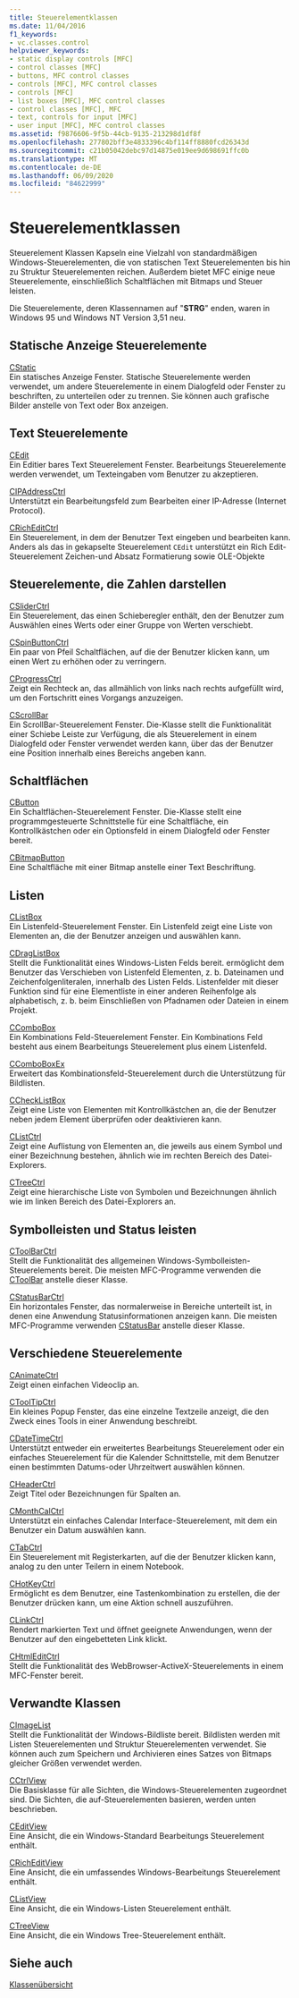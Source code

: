 ```yaml
---
title: Steuerelementklassen
ms.date: 11/04/2016
f1_keywords:
- vc.classes.control
helpviewer_keywords:
- static display controls [MFC]
- control classes [MFC]
- buttons, MFC control classes
- controls [MFC], MFC control classes
- controls [MFC]
- list boxes [MFC], MFC control classes
- control classes [MFC], MFC
- text, controls for input [MFC]
- user input [MFC], MFC control classes
ms.assetid: f9876606-9f5b-44cb-9135-213298d1df8f
ms.openlocfilehash: 277802bff3e4833396c4bf114ff8880fcd26343d
ms.sourcegitcommit: c21b05042debc97d14875e019ee9d698691ffc0b
ms.translationtype: MT
ms.contentlocale: de-DE
ms.lasthandoff: 06/09/2020
ms.locfileid: "84622999"
---
```

# <a name="control-classes"></a>Steuerelementklassen

Steuerelement Klassen Kapseln eine Vielzahl von standardmäßigen Windows-Steuerelementen, die von statischen Text Steuerelementen bis hin zu Struktur Steuerelementen reichen. Außerdem bietet MFC einige neue Steuerelemente, einschließlich Schaltflächen mit Bitmaps und Steuer leisten.

Die Steuerelemente, deren Klassennamen auf "**STRG**" enden, waren in Windows 95 und Windows NT Version 3,51 neu.

## <a name="static-display-controls"></a>Statische Anzeige Steuerelemente

[CStatic](reference/cstatic-class.md)<br/>
Ein statisches Anzeige Fenster. Statische Steuerelemente werden verwendet, um andere Steuerelemente in einem Dialogfeld oder Fenster zu beschriften, zu unterteilen oder zu trennen. Sie können auch grafische Bilder anstelle von Text oder Box anzeigen.

## <a name="text-controls"></a>Text Steuerelemente

[CEdit](reference/cedit-class.md)<br/>
Ein Editier bares Text Steuerelement Fenster. Bearbeitungs Steuerelemente werden verwendet, um Texteingaben vom Benutzer zu akzeptieren.

[CIPAddressCtrl](reference/cipaddressctrl-class.md)<br/>
Unterstützt ein Bearbeitungsfeld zum Bearbeiten einer IP-Adresse (Internet Protocol).

[CRichEditCtrl](reference/cricheditctrl-class.md)<br/>
Ein Steuerelement, in dem der Benutzer Text eingeben und bearbeiten kann. Anders als das in gekapselte Steuerelement `CEdit` unterstützt ein Rich Edit-Steuerelement Zeichen-und Absatz Formatierung sowie OLE-Objekte

## <a name="controls-that-represent-numbers"></a>Steuerelemente, die Zahlen darstellen

[CSliderCtrl](reference/csliderctrl-class.md)<br/>
Ein Steuerelement, das einen Schieberegler enthält, den der Benutzer zum Auswählen eines Werts oder einer Gruppe von Werten verschiebt.

[CSpinButtonCtrl](reference/cspinbuttonctrl-class.md)<br/>
Ein paar von Pfeil Schaltflächen, auf die der Benutzer klicken kann, um einen Wert zu erhöhen oder zu verringern.

[CProgressCtrl](reference/cprogressctrl-class.md)<br/>
Zeigt ein Rechteck an, das allmählich von links nach rechts aufgefüllt wird, um den Fortschritt eines Vorgangs anzuzeigen.

[CScrollBar](reference/cscrollbar-class.md)<br/>
Ein ScrollBar-Steuerelement Fenster. Die-Klasse stellt die Funktionalität einer Schiebe Leiste zur Verfügung, die als Steuerelement in einem Dialogfeld oder Fenster verwendet werden kann, über das der Benutzer eine Position innerhalb eines Bereichs angeben kann.

## <a name="buttons"></a>Schaltflächen

[CButton](reference/cbutton-class.md)<br/>
Ein Schaltflächen-Steuerelement Fenster. Die-Klasse stellt eine programmgesteuerte Schnittstelle für eine Schaltfläche, ein Kontrollkästchen oder ein Optionsfeld in einem Dialogfeld oder Fenster bereit.

[CBitmapButton](reference/cbitmapbutton-class.md)<br/>
Eine Schaltfläche mit einer Bitmap anstelle einer Text Beschriftung.

## <a name="lists"></a>Listen

[CListBox](reference/clistbox-class.md)<br/>
Ein Listenfeld-Steuerelement Fenster. Ein Listenfeld zeigt eine Liste von Elementen an, die der Benutzer anzeigen und auswählen kann.

[CDragListBox](reference/cdraglistbox-class.md)<br/>
Stellt die Funktionalität eines Windows-Listen Felds bereit. ermöglicht dem Benutzer das Verschieben von Listenfeld Elementen, z. b. Dateinamen und Zeichenfolgenliteralen, innerhalb des Listen Felds. Listenfelder mit dieser Funktion sind für eine Elementliste in einer anderen Reihenfolge als alphabetisch, z. b. beim Einschließen von Pfadnamen oder Dateien in einem Projekt.

[CComboBox](reference/ccombobox-class.md)<br/>
Ein Kombinations Feld-Steuerelement Fenster. Ein Kombinations Feld besteht aus einem Bearbeitungs Steuerelement plus einem Listenfeld.

[CComboBoxEx](reference/ccomboboxex-class.md)<br/>
Erweitert das Kombinationsfeld-Steuerelement durch die Unterstützung für Bildlisten.

[CCheckListBox](reference/cchecklistbox-class.md)<br/>
Zeigt eine Liste von Elementen mit Kontrollkästchen an, die der Benutzer neben jedem Element überprüfen oder deaktivieren kann.

[CListCtrl](reference/clistctrl-class.md)<br/>
Zeigt eine Auflistung von Elementen an, die jeweils aus einem Symbol und einer Bezeichnung bestehen, ähnlich wie im rechten Bereich des Datei-Explorers.

[CTreeCtrl](reference/ctreectrl-class.md)<br/>
Zeigt eine hierarchische Liste von Symbolen und Bezeichnungen ähnlich wie im linken Bereich des Datei-Explorers an.

## <a name="toolbars-and-status-bars"></a>Symbolleisten und Status leisten

[CToolBarCtrl](reference/ctoolbarctrl-class.md)<br/>
Stellt die Funktionalität des allgemeinen Windows-Symbolleisten-Steuerelements bereit. Die meisten MFC-Programme verwenden die [CToolBar](reference/ctoolbar-class.md) anstelle dieser Klasse.

[CStatusBarCtrl](reference/cstatusbarctrl-class.md)<br/>
Ein horizontales Fenster, das normalerweise in Bereiche unterteilt ist, in denen eine Anwendung Statusinformationen anzeigen kann. Die meisten MFC-Programme verwenden [CStatusBar](reference/cstatusbar-class.md) anstelle dieser Klasse.

## <a name="miscellaneous-controls"></a>Verschiedene Steuerelemente

[CAnimateCtrl](reference/canimatectrl-class.md)<br/>
Zeigt einen einfachen Videoclip an.

[CToolTipCtrl](reference/ctooltipctrl-class.md)<br/>
Ein kleines Popup Fenster, das eine einzelne Textzeile anzeigt, die den Zweck eines Tools in einer Anwendung beschreibt.

[CDateTimeCtrl](reference/cdatetimectrl-class.md)<br/>
Unterstützt entweder ein erweitertes Bearbeitungs Steuerelement oder ein einfaches Steuerelement für die Kalender Schnittstelle, mit dem Benutzer einen bestimmten Datums-oder Uhrzeitwert auswählen können.

[CHeaderCtrl](reference/cheaderctrl-class.md)<br/>
Zeigt Titel oder Bezeichnungen für Spalten an.

[CMonthCalCtrl](reference/cmonthcalctrl-class.md)<br/>
Unterstützt ein einfaches Calendar Interface-Steuerelement, mit dem ein Benutzer ein Datum auswählen kann.

[CTabCtrl](reference/ctabctrl-class.md)<br/>
Ein Steuerelement mit Registerkarten, auf die der Benutzer klicken kann, analog zu den unter Teilern in einem Notebook.

[CHotKeyCtrl](reference/chotkeyctrl-class.md)<br/>
Ermöglicht es dem Benutzer, eine Tastenkombination zu erstellen, die der Benutzer drücken kann, um eine Aktion schnell auszuführen.

[CLinkCtrl](reference/clinkctrl-class.md)<br/>
Rendert markierten Text und öffnet geeignete Anwendungen, wenn der Benutzer auf den eingebetteten Link klickt.

[CHtmlEditCtrl](reference/chtmleditctrl-class.md)<br/>
Stellt die Funktionalität des WebBrowser-ActiveX-Steuerelements in einem MFC-Fenster bereit.

## <a name="related-classes"></a>Verwandte Klassen

[CImageList](reference/cimagelist-class.md)<br/>
Stellt die Funktionalität der Windows-Bildliste bereit. Bildlisten werden mit Listen Steuerelementen und Struktur Steuerelementen verwendet. Sie können auch zum Speichern und Archivieren eines Satzes von Bitmaps gleicher Größen verwendet werden.

[CCtrlView](reference/cctrlview-class.md)<br/>
Die Basisklasse für alle Sichten, die Windows-Steuerelementen zugeordnet sind. Die Sichten, die auf-Steuerelementen basieren, werden unten beschrieben.

[CEditView](reference/ceditview-class.md)<br/>
Eine Ansicht, die ein Windows-Standard Bearbeitungs Steuerelement enthält.

[CRichEditView](reference/cricheditview-class.md)<br/>
Eine Ansicht, die ein umfassendes Windows-Bearbeitungs Steuerelement enthält.

[CListView](reference/clistview-class.md)<br/>
Eine Ansicht, die ein Windows-Listen Steuerelement enthält.

[CTreeView](reference/ctreeview-class.md)<br/>
Eine Ansicht, die ein Windows Tree-Steuerelement enthält.

## <a name="see-also"></a>Siehe auch

[Klassenübersicht](class-library-overview.md)
